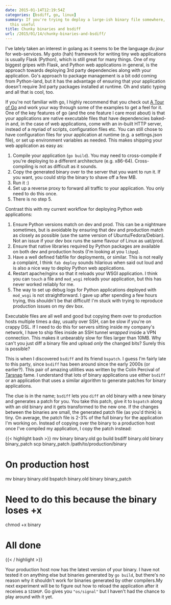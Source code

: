 ```yaml
---
date: 2015-01-14T12:19:54Z
categories: [bsdiff, go, linux]
summary: If you're trying to deploy a large-ish binary file somewhere, you might find
  this useful
title: Chunky binaries and bsdiff
url: /2015/01/14/chunky-binaries-and-bsdiff/
---
```


I've lately taken an interest in golang as it seems to be the language _du jour_ for web-services. My goto (hah) framework for writing tiny web applications is usually Flask (Python), which is still great for many things. One of my biggest gripes with Flask, and Python web applications in general, is the approach towards deploying 3rd party dependencies along with your application. Go's approach to package management is a bit odd coming from Python-land, but it has the advantage of ensuring that your application doesn't require 3rd party packages installed at runtime. Oh and static typing and all that is cool, too. 

If you're not familiar with go, I highly recommend that you check out [A Tour of Go](https://tour.golang.org/welcome/1) and work your way through some of the examples to get a feel for it. One of the key features of go (and the one feature I care most about) is that your applications are native executable files that have dependencies baked-in and, in the case of web applications, come with an in-built HTTP server, instead of a myriad of scripts, configuration files etc. You can still chose to have configuration files for your application at runtime (e.g. a settings.json file), or set up environment variables as needed. This makes shipping your web application as easy as:

1. Compile your application (`go build`). You may need to cross-compile if you're deploying to a different architecture (e.g. x86-64). Cross-compiling is not as difficult as it sounds. 
2. Copy the generated binary over to the server that you want to run it. If you want, you could strip the binary to shave off a few MB.
3. Run it :)
4. Set up a reverse proxy to forward all traffic to your application. You only need to do this once.
5. There is no step 5. 

Contrast this with my current workflow for deploying Python web applications:

1. Ensure Python versions match on dev and prod. This can be a nightmare sometimes, but is avoidable by ensuring that dev and production match as closely as possible (use the same version of Ubuntu/Fedora/Debian). Not an issue if your dev box runs the same flavour of Linux as uat/prod.
2. Ensure that native libraries required by Python packages are available on both dev and production hosts (I'm looking at you `libpq`).
3. Have a well defined fabfile for deployments, or similar. This is not really a complaint, I think `fab deploy` sounds hilarious when said out loud and is also a nice way to deploy Python web applications.
4. Restart apache/nginx so that it reloads your WSGI application. I think you can `touch` a file and `mod_wsgi` reloads your application, but this has never worked reliably for me.
5. The way to set up debug logs for Python applications deployed with `mod_wsgi` is not straightforward. I gave up after spending a few hours trying, this shouldn't be that difficult! I'm stuck with trying to reproduce production issues on my dev box. 

Executable files are all well and good but copying them over to production hosts multiple times a day, usually over SSH, can be slow if you're on crappy DSL. If I need to do this for servers sitting inside my company's network, I have to ship files inside an SSH tunnel _wrapped_ inside a VPN connection. This makes it unbearably slow for files larger than 10MB. Why can't you just diff a binary file and upload _only_ the changed bits? Surely this is possible?

This is when I discovered `bsdiff` and its friend `bspatch`. I guess I'm fairly late to this party, since `bsdiff` has been around since the early 2000s (or earlier?). This pair of amazing utilities was written by the Colin Percival of [Tarsnap](http://tarsnap.com) fame. I understand that lots of binary applications use either `bsdiff` or an application that uses a similar algorithm to generate patches for binary applications.

The clue is in the name; `bsdiff` lets you `diff` an old binary with a new binary and generates a patch for you. You take this patch, give it to `bspatch` along with an old binary and it gets transformed to the new one. If the changes between the binaries are small, the generated patch file (as you'd think) is tiny. On average, the patch file is 2-3% of the full binary for the application I'm working on. Instead of copying over the binary to a production host once I've compiled my application, I copy the patch instead:

{{< highlight bash >}}
mv binary binary.old
go build
bsdiff binary.old binary binary_patch
scp binary_patch /path/to/production/binary

# On production host
mv binary binary.old
bspatch binary.old binary binary_patch
# Need to do this because the binary loses +x 
chmod +x binary
# All done
{{< / highlight >}}

Your production host now has the latest version of your binary. I have not tested it on anything else but binaries generated by `go build`, but there's no reason why it shouldn't work for binaries generated by other compilers.My next experiment will be to figure out how to reload the application after it receives a `SIGHUP`. Go gives you `"os/signal"` but I haven't had the chance to play around with it yet.

